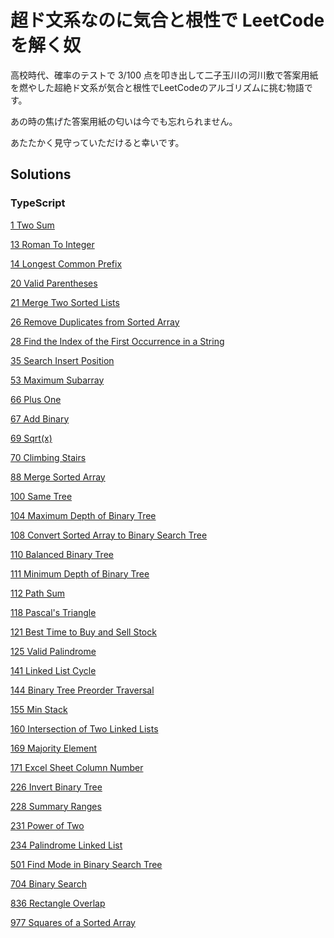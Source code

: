# 超ド文系なのに気合と根性で LeetCode を解く奴
  高校時代、確率のテストで 3/100 点を叩き出して二子玉川の河川敷で答案用紙を燃やした超絶ド文系が気合と根性でLeetCodeのアルゴリズムに挑む物語です。

  あの時の焦げた答案用紙の匂いは今でも忘れられません。

  あたたかく見守っていただけると幸いです。

  ## Solutions
  ### TypeScript
[1 Two Sum](/TypeScript/1_Two_Sum/)

[13 Roman To Integer](/TypeScript/13_Roman_To_Integer/)

[14 Longest Common Prefix](/TypeScript/14_Longest_Common_Prefix/)

[20 Valid Parentheses](/TypeScript/20_Valid_Parentheses/)

[21 Merge Two Sorted Lists](/TypeScript/21_Merge_Two_Sorted_Lists/)

[26 Remove Duplicates from Sorted Array](/TypeScript/26_Remove_Duplicates_from_Sorted_Array/)

[28 Find the Index of the First Occurrence in a String](/TypeScript/28_Find_the_Index_of_the_First_Occurrence_in_a_String/)

[35 Search Insert Position](/TypeScript/35_Search_Insert_Position/)

[53 Maximum Subarray](/TypeScript/53_Maximum_Subarray/)

[66 Plus One](/TypeScript/66_Plus_One/)

[67 Add Binary](/TypeScript/67_Add_Binary/)

[69 Sqrt(x)](/TypeScript/69_Sqrt(x)/)

[70 Climbing Stairs](/TypeScript/70_Climbing_Stairs/)

[88 Merge Sorted Array](/TypeScript/88_Merge_Sorted_Array/)

[100 Same Tree](/TypeScript/100_Same_Tree/)

[104 Maximum Depth of Binary Tree](/TypeScript/104_Maximum_Depth_of_Binary_Tree/)

[108 Convert Sorted Array to Binary Search Tree](/TypeScript/108_Convert_Sorted_Array_to_Binary_Search_Tree/)

[110 Balanced Binary Tree](/TypeScript/110_Balanced_Binary_Tree/)

[111 Minimum Depth of Binary Tree](/TypeScript/111_Minimum_Depth_of_Binary_Tree/)

[112 Path Sum](/TypeScript/112_Path_Sum/)

[118 Pascal's Triangle](/TypeScript/118_Pascal's_Triangle/)

[121 Best Time to Buy and Sell Stock](/TypeScript/121_Best_Time_to_Buy_and_Sell_Stock/)

[125 Valid Palindrome](/TypeScript/125_Valid_Palindrome/)

[141 Linked List Cycle](/TypeScript/141_Linked_List_Cycle/)

[144 Binary Tree Preorder Traversal](/TypeScript/144_Binary_Tree_Preorder_Traversal/)

[155 Min Stack](/TypeScript/155_Min_Stack/)

[160 Intersection of Two Linked Lists](/TypeScript/160_Intersection_of_Two_Linked_Lists/)

[169 Majority Element](/TypeScript/169_Majority_Element/)

[171 Excel Sheet Column Number](/TypeScript/171_Excel_Sheet_Column_Number/)

[226 Invert Binary Tree](/TypeScript/226_Invert_Binary_Tree/)

[228 Summary Ranges](/TypeScript/228_Summary_Ranges/)

[231 Power of Two](/TypeScript/231_Power_of_Two/)

[234 Palindrome Linked List](/TypeScript/234_Palindrome_Linked_List/)

[501 Find Mode in Binary Search Tree](/TypeScript/501_Find_Mode_in_Binary_Search_Tree/)

[704 Binary Search](/TypeScript/704_Binary_Search/)

[836 Rectangle Overlap](/TypeScript/836_Rectangle_Overlap/)

[977 Squares of a Sorted Array](/TypeScript/977_Squares_of_a_Sorted_Array/)


  